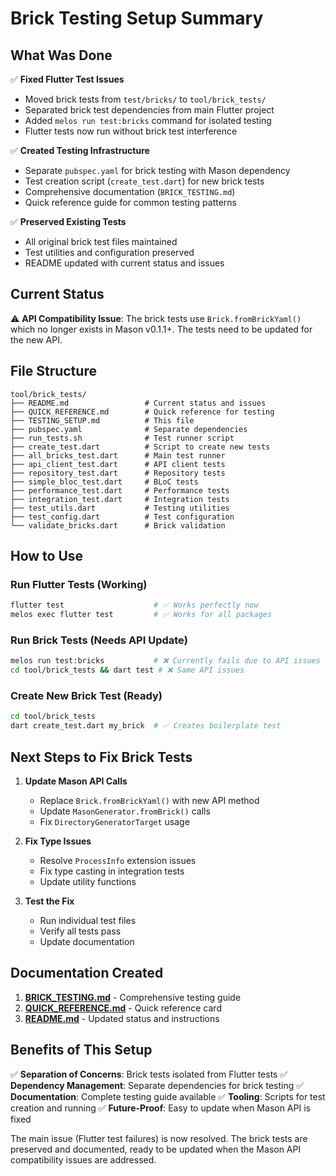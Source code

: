 # Brick Testing Setup Summary

## What Was Done

✅ **Fixed Flutter Test Issues**
- Moved brick tests from `test/bricks/` to `tool/brick_tests/`
- Separated brick test dependencies from main Flutter project
- Added `melos run test:bricks` command for isolated testing
- Flutter tests now run without brick test interference

✅ **Created Testing Infrastructure**
- Separate `pubspec.yaml` for brick testing with Mason dependency
- Test creation script (`create_test.dart`) for new brick tests
- Comprehensive documentation (`BRICK_TESTING.md`)
- Quick reference guide for common testing patterns

✅ **Preserved Existing Tests**
- All original brick test files maintained
- Test utilities and configuration preserved
- README updated with current status and issues

## Current Status

⚠️ **API Compatibility Issue**: The brick tests use `Brick.fromBrickYaml()` which no longer exists in Mason v0.1.1+. The tests need to be updated for the new API.

## File Structure

```
tool/brick_tests/
├── README.md                 # Current status and issues
├── QUICK_REFERENCE.md        # Quick reference for testing
├── TESTING_SETUP.md          # This file
├── pubspec.yaml              # Separate dependencies
├── run_tests.sh              # Test runner script
├── create_test.dart          # Script to create new tests
├── all_bricks_test.dart      # Main test runner
├── api_client_test.dart      # API client tests
├── repository_test.dart      # Repository tests
├── simple_bloc_test.dart     # BLoC tests
├── performance_test.dart     # Performance tests
├── integration_test.dart     # Integration tests
├── test_utils.dart           # Testing utilities
├── test_config.dart          # Test configuration
└── validate_bricks.dart      # Brick validation
```

## How to Use

### Run Flutter Tests (Working)
```bash
flutter test                    # ✅ Works perfectly now
melos exec flutter test         # ✅ Works for all packages
```

### Run Brick Tests (Needs API Update)
```bash
melos run test:bricks           # ❌ Currently fails due to API issues
cd tool/brick_tests && dart test # ❌ Same API issues
```

### Create New Brick Test (Ready)
```bash
cd tool/brick_tests
dart create_test.dart my_brick  # ✅ Creates boilerplate test
```

## Next Steps to Fix Brick Tests

1. **Update Mason API Calls**
   - Replace `Brick.fromBrickYaml()` with new API method
   - Update `MasonGenerator.fromBrick()` calls
   - Fix `DirectoryGeneratorTarget` usage

2. **Fix Type Issues**
   - Resolve `ProcessInfo` extension issues
   - Fix type casting in integration tests
   - Update utility functions

3. **Test the Fix**
   - Run individual test files
   - Verify all tests pass
   - Update documentation

## Documentation Created

1. **[BRICK_TESTING.md](../../BRICK_TESTING.md)** - Comprehensive testing guide
2. **[QUICK_REFERENCE.md](QUICK_REFERENCE.md)** - Quick reference card
3. **[README.md](README.md)** - Updated status and instructions

## Benefits of This Setup

✅ **Separation of Concerns**: Brick tests isolated from Flutter tests
✅ **Dependency Management**: Separate dependencies for brick testing
✅ **Documentation**: Complete testing guide available
✅ **Tooling**: Scripts for test creation and running
✅ **Future-Proof**: Easy to update when Mason API is fixed

The main issue (Flutter test failures) is now resolved. The brick tests are preserved and documented, ready to be updated when the Mason API compatibility issues are addressed.